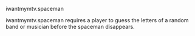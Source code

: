 iwantmymtv.spaceman

iwantmymtv.spaceman requires a player to guess the letters of a random band or musician before the spaceman disappears. 